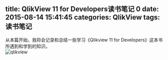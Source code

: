 title: QlikView 11 for Developers读书笔记 0
date: 2015-08-14 15:41:45
categories: QlikView
tags: 读书笔记
---
从本篇开始，我将会记录和总结一些学习《Qlikview 11 for Developers》这本书所遇到和学到的知识。<br>
![qlikview](http://7xoxf6.com1.z0.glb.clouddn.com/qlikview11fordevelopers.png)